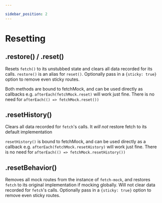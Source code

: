 ```yaml
---

sidebar_position: 2
---
```

# Resetting


## .restore() / .reset()

Resets `fetch()` to its unstubbed state and clears all data recorded for its calls. `restore()` is an alias for `reset()`. Optionally pass in a `{sticky: true}` option to remove even sticky routes.

Both methods are bound to fetchMock, and can be used directly as callbacks e.g. `afterEach(fetchMock.reset)` will work just fine. There is no need for `afterEach(() => fetchMock.reset())`

## .resetHistory()

Clears all data recorded for `fetch`'s calls. It _will not_ restore fetch to its default implementation

`resetHistory()` is bound to fetchMock, and can be used directly as a callback e.g. `afterEach(fetchMock.resetHistory)` will work just fine. There is no need for `afterEach(() => fetchMock.resetHistory())`

## .resetBehavior()

Removes all mock routes from the instance of `fetch-mock`, and restores `fetch` to its original implementation if mocking globally. Will not clear data recorded for `fetch`'s calls. Optionally pass in a `{sticky: true}` option to remove even sticky routes.
